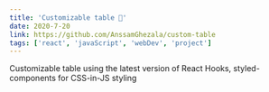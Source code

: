 ```yaml
---
title: 'Customizable table 💅'
date: 2020-7-20
link: https://github.com/AnssamGhezala/custom-table
tags: ['react', 'javaScript', 'webDev', 'project']
---
```


Customizable table using the latest version of React Hooks, styled-components for CSS-in-JS styling
